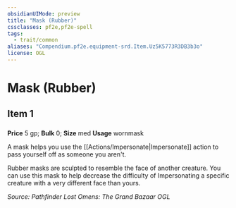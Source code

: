 ```yaml
---
obsidianUIMode: preview
title: "Mask (Rubber)"
cssclasses: pf2e,pf2e-spell
tags:
  - trait/common
aliases: "Compendium.pf2e.equipment-srd.Item.Uz5K5773R3DB3b3o"
license: OGL
---
```

# Mask (Rubber)
## Item 1
### 


**Price** 5 gp; 
**Bulk** 0; **Size** med
**Usage** wornmask

A mask helps you use the [[Actions/Impersonate|Impersonate]] action to pass yourself off as someone you aren't.

Rubber masks are sculpted to resemble the face of another creature. You can use this mask to help decrease the difficulty of Impersonating a specific creature with a very different face than yours.

*Source: Pathfinder Lost Omens: The Grand Bazaar*
*OGL*